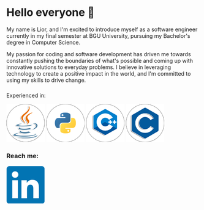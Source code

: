 # Hello everyone 👋


My name is Lior, and I'm excited to introduce myself as a software engineer currently in my final semester at BGU University, pursuing my Bachelor's degree in Computer Science.

My passion for coding and software development has driven me towards constantly pushing the boundaries of what's possible and coming up with innovative solutions to everyday problems. I believe in leveraging technology to create a positive impact in the world, and I'm committed to using my skills to drive change.

###
Experienced in:

[![Java](Resources/Logos/java_100.png)][2] [![Python](Resources/Logos/py_100.png)][3] [![C++](Resources/Logos/c++_100.png)][4] [![C](Resources/Logos/c_100.png)][5] 


### Reach me:

[![LinkedIn](Resources/Logos/LinkedIn.png)][1]

[1]: https://www.linkedin.com/in/lior-levi96/
[2]: https://github.com/LiorLevi15/SPL-AS3
[3]: https://github.com/LiorLevi15/NLP-MINI-PROJECT
[4]: https://github.com/LiorLevi15/3DAnimations_FP
[5]: https://github.com/ThatGuyVanquish/ESPL

<!--
**LiorLevi15/LiorLevi15** is a ✨ _special_ ✨ repository because its `README.md` (this file) appears on your GitHub profile.

Here are some ideas to get you started:

- 🔭 I’m currently working on ...
- 🌱 I’m currently learning ...
- 👯 I’m looking to collaborate on ...
- 🤔 I’m looking for help with ...
- 💬 Ask me about ...
- 📫 How to reach me: ...
- 😄 Pronouns: ...
- ⚡ Fun fact: ...
-->
